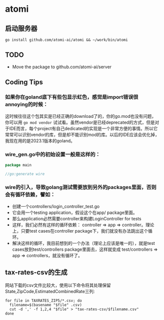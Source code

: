 # atomi

## 启动服务器
```shell
go install github.com/atomi-ai/atomi && ~/work/bin/atomi
```

## TODO
- Move the package to github.com/atomi-ai/server

## Coding Tips
### 如果你在goland底下有些包显示虹色，感觉是import错误很annoying的时候：
这时候往往这个包其实是已经正确的download了的，你的go.mod也没有问题，你可以用
```go mod vendor```
试试看。虽然vendor是已经deprecated的方式，但是对于IDE而言，每个project有自己dedicated的实现是一个非常方便的事情。所以它常常可以识别vendor的库，但是却不能识别mod的库。以后的IDE应该会优化掉，我现在用的是2023.1版本的goland。

### wire_gen.go中的初始设置一般是这样的：
```go
package main

//go:generate wire
```
### wire的引入，导致golang测试需要放到另外的packages里面，否则会有循环依赖，譬如：
- 创建一个controllers/login_controller_test.go
- 它会用一个testing application，假设这个在app/ package里面。
- 那么application必然需要controller来构建LoginController for tests
- 这样，我们必然有这样的循环依赖： controller => app => controller。理论上，只要test cases在controller package下，我们就没有办法跳出这个循环。
- 解决这样的循环，我目前想到的一个办法（理论上应该是唯一的），就是test cases放到test/controllers package里面去，这样就变成 test/controllers => app => controllers，就没有循环了。

## tax-rates-csv的生成
网站下载的csv文件比较大，使用以下命令将其处理保留State,ZipCode,EstimatedCombinedRate三列:
```
for file in TAXRATES_ZIP5/*.csv; do
  filename=$(basename "$file" .csv)
  cut -d ',' -f 1,2,4 "$file" > "tax-rates-csv/$filename.csv"
done
```
